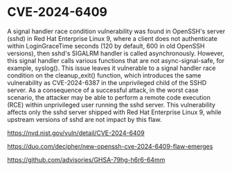 # CVE-2024-6409
A signal handler race condition vulnerability was found in OpenSSH's server (sshd) in Red Hat Enterprise Linux 9, where a client does not authenticate within LoginGraceTime seconds (120 by default, 600 in old OpenSSH versions), then sshd's SIGALRM handler is called asynchronously. However, this signal handler calls various functions that are not async-signal-safe, for example, syslog(). This issue leaves it vulnerable to a signal handler race condition on the cleanup_exit() function, which introduces the same vulnerability as CVE-2024-6387 in the unprivileged child of the SSHD server. As a consequence of a successful attack, in the worst case scenario, the attacker may be able to perform a remote code execution (RCE) within unprivileged user running the sshd server. This vulnerability affects only the sshd server shipped with Red Hat Enterprise Linux 9, while upstream versions of sshd are not impact by this flaw.

https://nvd.nist.gov/vuln/detail/CVE-2024-6409

https://duo.com/decipher/new-openssh-cve-2024-6409-flaw-emerges

https://github.com/advisories/GHSA-79hg-h6r6-64mm